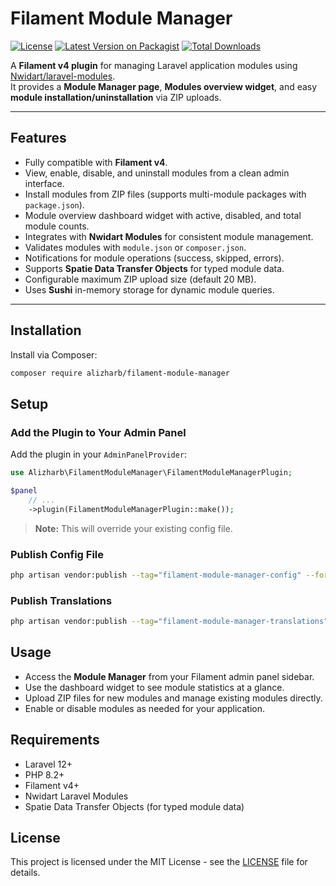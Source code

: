 # Filament Module Manager

[![License](https://img.shields.io/badge/license-MIT-blue.svg)](LICENSE)
[![Latest Version on
Packagist](https://img.shields.io/packagist/v/alizharb/filament-module-manager.svg?style=flat-square)](https://packagist.org/packages/alizharb/filament-module-manager)
[![Total
Downloads](https://img.shields.io/packagist/dt/alizharb/filament-module-manager.svg?style=flat-square)](https://packagist.org/packages/alizharb/filament-module-manager)

A **Filament v4 plugin** for managing Laravel application modules using [Nwidart/laravel-modules](https://nwidart.com/laravel-modules).  
It provides a **Module Manager page**, **Modules overview widget**, and easy **module installation/uninstallation** via ZIP uploads.

---

## Features

- Fully compatible with **Filament v4**.
- View, enable, disable, and uninstall modules from a clean admin interface.
- Install modules from ZIP files (supports multi-module packages with `package.json`).
- Module overview dashboard widget with active, disabled, and total module counts.
- Integrates with **Nwidart Modules** for consistent module management.
- Validates modules with `module.json` or `composer.json`.
- Notifications for module operations (success, skipped, errors).
- Supports **Spatie Data Transfer Objects** for typed module data.
- Configurable maximum ZIP upload size (default 20 MB).
- Uses **Sushi** in-memory storage for dynamic module queries.

---

## Installation

Install via Composer:

```bash
composer require alizharb/filament-module-manager
```

## Setup

### Add the Plugin to Your Admin Panel

Add the plugin in your `AdminPanelProvider`:

```php
use Alizharb\FilamentModuleManager\FilamentModuleManagerPlugin;

$panel
    // ...
    ->plugin(FilamentModuleManagerPlugin::make());
```

> **Note:** This will override your existing config file.

### Publish Config File

```bash
php artisan vendor:publish --tag="filament-module-manager-config" --force
```

### Publish Translations

```bash
php artisan vendor:publish --tag="filament-module-manager-translations"
```

## Usage

- Access the **Module Manager** from your Filament admin panel sidebar.
- Use the dashboard widget to see module statistics at a glance.
- Upload ZIP files for new modules and manage existing modules directly.
- Enable or disable modules as needed for your application.

## Requirements

- Laravel 12+
- PHP 8.2+
- Filament v4+
- Nwidart Laravel Modules
- Spatie Data Transfer Objects (for typed module data)

## License

This project is licensed under the MIT License - see the [LICENSE](LICENSE) file for details.
